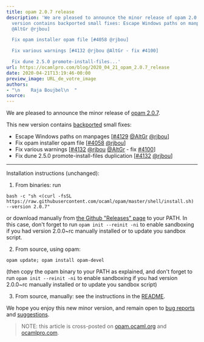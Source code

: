 ```yaml
---
title: opam 2.0.7 release
description: 'We are pleased to announce the minor release of opam 2.0.7. This new
  version contains backported small fixes: Escape Windows paths on manpages [#4129
  @AltGr @rjbou]

  Fix opam installer opam file [#4058 @rjbou]

  Fix various warnings [#4132 @rjbou @AltGr - fix #4100]

  Fix dune 2.5.0 promote-install-files...'
url: https://ocamlpro.com/blog/2020_04_21_opam_2.0.7_release
date: 2020-04-21T13:19:46-00:00
preview_image: URL_de_votre_image
authors:
- "\n    Raja Boujbel\n  "
source:
---
```


<p>We are pleased to announce the minor release of <a href="https://github.com/ocaml/opam/releases/tag/2.0.7">opam 2.0.7</a>.</p>
<p>This new version contains <a href="https://github.com/ocaml/opam/pull/4143">backported</a> small fixes:</p>
<ul>
<li>Escape Windows paths on manpages [<a href="https://github.com/ocaml/opam/pull/4129">#4129</a> <a href="https://github.com/AltGr">@AltGr</a> <a href="https://github.com/rjbou">@rjbou</a>]
</li>
<li>Fix opam installer opam file [<a href="https://github.com/ocaml/opam/pull/4058">#4058</a> <a href="https://github.com/rjbou">@rjbou</a>]
</li>
<li>Fix various warnings [<a href="https://github.com/ocaml/opam/pull/4132">#4132</a> <a href="https://github.com/rjbou">@rjbou</a> <a href="https://github.com/AltGr">@AltGr</a> - fix <a href="https://github.com/ocaml/opam/issues/4100">#4100</a>]
</li>
<li>Fix dune 2.5.0 promote-install-files duplication [<a href="https://github.com/ocaml/opam/pull/4132">#4132</a> <a href="https://github.com/rjbou">@rjbou</a>]
</li>
</ul>
<hr/>
<p>Installation instructions (unchanged):</p>
<ol>
<li>From binaries: run
</li>
</ol>
<pre><code class="language-shell-session">bash -c &quot;sh &lt;(curl -fsSL https://raw.githubusercontent.com/ocaml/opam/master/shell/install.sh) --version 2.0.7&quot;
</code></pre>
<p>or download manually from <a href="https://github.com/ocaml/opam/releases/tag/2.0.7">the Github &quot;Releases&quot; page</a> to your PATH. In this case, don't forget to run <code>opam init --reinit -ni</code> to enable sandboxing if you had version 2.0.0~rc manually installed or to update you sandbox script.</p>
<ol start="2">
<li>From source, using opam:
</li>
</ol>
<pre><code class="language-shell-session">opam update; opam install opam-devel
</code></pre>
<p>(then copy the opam binary to your PATH as explained, and don't forget to run <code>opam init --reinit -ni</code> to enable sandboxing if you had version 2.0.0~rc manually installed or to update you sandbox script)</p>
<ol start="3">
<li>From source, manually: see the instructions in the <a href="https://github.com/ocaml/opam/tree/2.0.7#compiling-this-repo">README</a>.
</li>
</ol>
<p>We hope you enjoy this new minor version, and remain open to <a href="https://github.com/ocaml/opam/issues">bug reports</a> and <a href="https://github.com/ocaml/opam/issues">suggestions</a>.</p>
<blockquote>
<p>NOTE: this article is cross-posted on <a href="https://opam.ocaml.org/blog/">opam.ocaml.org</a> and <a href="https://ocamlpro.com/blog">ocamlpro.com</a>.</p>
</blockquote>

